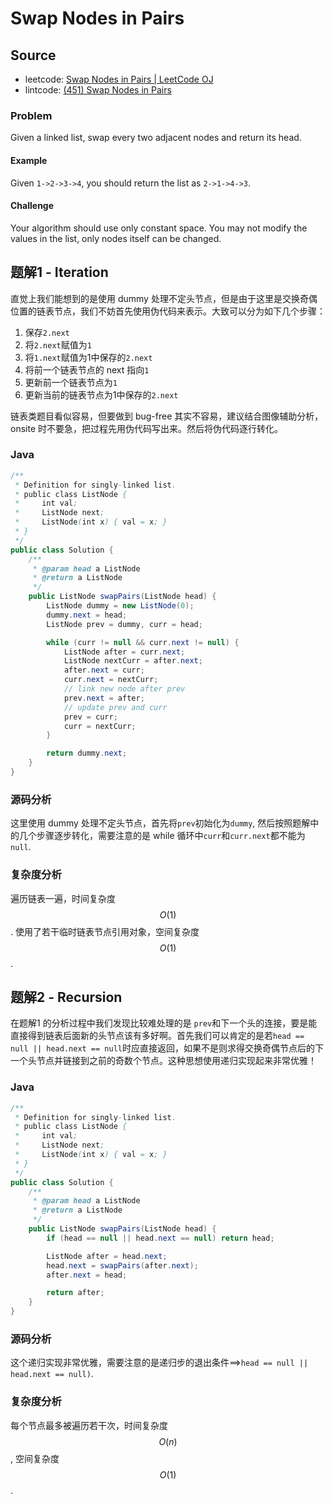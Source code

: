 # Swap Nodes in Pairs

## Source

- leetcode: [Swap Nodes in Pairs | LeetCode OJ](https://leetcode.com/problems/swap-nodes-in-pairs/)
- lintcode: [(451) Swap Nodes in Pairs](http://www.lintcode.com/en/problem/swap-nodes-in-pairs/)

### Problem

Given a linked list, swap every two adjacent nodes and return its head.

#### Example

Given `1->2->3->4`, you should return the list as `2->1->4->3`.

#### Challenge

Your algorithm should use only constant space. You may not modify the values
in the list, only nodes itself can be changed.

## 题解1 - Iteration

直觉上我们能想到的是使用 dummy 处理不定头节点，但是由于这里是交换奇偶位置的链表节点，我们不妨首先使用伪代码来表示。大致可以分为如下几个步骤：

1. 保存`2.next`
2. 将`2.next`赋值为`1`
3. 将`1.next`赋值为1中保存的`2.next`
4. 将前一个链表节点的 next 指向`1`
5. 更新前一个链表节点为`1`
6. 更新当前的链表节点为1中保存的`2.next`

链表类题目看似容易，但要做到 bug-free 其实不容易，建议结合图像辅助分析，onsite 时不要急，把过程先用伪代码写出来。然后将伪代码逐行转化。

### Java

```java
/**
 * Definition for singly-linked list.
 * public class ListNode {
 *     int val;
 *     ListNode next;
 *     ListNode(int x) { val = x; }
 * }
 */
public class Solution {
    /**
     * @param head a ListNode
     * @return a ListNode
     */
    public ListNode swapPairs(ListNode head) {
        ListNode dummy = new ListNode(0);
        dummy.next = head;
        ListNode prev = dummy, curr = head;

        while (curr != null && curr.next != null) {
            ListNode after = curr.next;
            ListNode nextCurr = after.next;
            after.next = curr;
            curr.next = nextCurr;
            // link new node after prev
            prev.next = after;
            // update prev and curr
            prev = curr;
            curr = nextCurr;
        }

        return dummy.next;
    }
}
```

### 源码分析

这里使用 dummy 处理不定头节点，首先将`prev`初始化为`dummy`, 然后按照题解中的几个步骤逐步转化，需要注意的是 while 循环中`curr`和`curr.next`都不能为`null`.

### 复杂度分析

遍历链表一遍，时间复杂度 $$O(1)$$. 使用了若干临时链表节点引用对象，空间复杂度 $$O(1)$$.

## 题解2 - Recursion

在题解1 的分析过程中我们发现比较难处理的是 `prev`和下一个头的连接，要是能直接得到链表后面新的头节点该有多好啊。首先我们可以肯定的是若`head == null || head.next == null`时应直接返回，如果不是则求得交换奇偶节点后的下一个头节点并链接到之前的奇数个节点。这种思想使用递归实现起来非常优雅！

### Java

```java
/**
 * Definition for singly-linked list.
 * public class ListNode {
 *     int val;
 *     ListNode next;
 *     ListNode(int x) { val = x; }
 * }
 */
public class Solution {
    /**
     * @param head a ListNode
     * @return a ListNode
     */
    public ListNode swapPairs(ListNode head) {
        if (head == null || head.next == null) return head;

        ListNode after = head.next;
        head.next = swapPairs(after.next);
        after.next = head;

        return after;
    }
}
```

### 源码分析

这个递归实现非常优雅，需要注意的是递归步的退出条件==>`head == null || head.next == null)`.

### 复杂度分析

每个节点最多被遍历若干次，时间复杂度 $$O(n)$$, 空间复杂度 $$O(1)$$.
